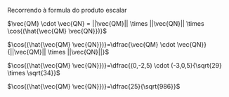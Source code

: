 Recorrendo à formula do produto escalar

$\vec{QM} \cdot \vec{QN} = ||\vec{QM}|| \times ||\vec{QN}|| \times \cos{(\hat{\vec{QM} \vec{QN}})}$

$\cos{(\hat{\vec{QM} \vec{QN}})}=\dfrac{\vec{QM} \cdot \vec{QN}}{||\vec{QM}|| \times ||\vec{QN}||}$

$\cos{(\hat{\vec{QM} \vec{QN}})}=\dfrac{(0,-2,5) \cdot (-3,0,5}{\sqrt{29} \times \sqrt{34}}$

$\cos{(\hat{\vec{QM} \vec{QN}})}=\dfrac{25}{\sqrt{986}}$
